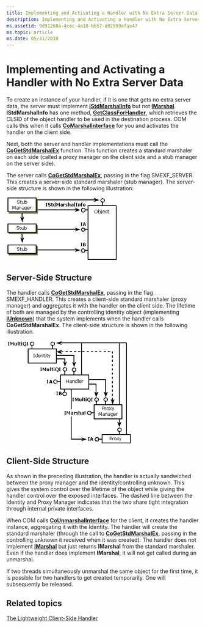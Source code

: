 ```yaml
---
title: Implementing and Activating a Handler with No Extra Server Data
description: Implementing and Activating a Handler with No Extra Server Data
ms.assetid: 9d91260a-4cec-4a10-bb57-d02999efae47
ms.topic: article
ms.date: 05/31/2018
---
```


# Implementing and Activating a Handler with No Extra Server Data

To create an instance of your handler, if it is one that gets no extra server data, the server must implement [**IStdMarshalInfo**](/windows/win32/api/objidlbase/nn-objidlbase-istdmarshalinfo) but not [**IMarshal**](/windows/win32/api/objidlbase/nn-objidlbase-imarshal). **IStdMarshalInfo** has one method, [**GetClassForHandler**](/windows/win32/api/objidlbase/nf-objidlbase-istdmarshalinfo-getclassforhandler), which retrieves the CLSID of the object handler to be used in the destination process. COM calls this when it calls [**CoMarshalInterface**](/windows/desktop/api/combaseapi/nf-combaseapi-comarshalinterface) for you and activates the handler on the client side.

Next, both the server and handler implementations must call the [**CoGetStdMarshalEx**](/windows/desktop/api/combaseapi/nf-combaseapi-cogetstdmarshalex) function. This function creates a standard marshaler on each side (called a proxy manager on the client side and a stub manager on the server side).

The server calls [**CoGetStdMarshalEx**](/windows/desktop/api/combaseapi/nf-combaseapi-cogetstdmarshalex), passing in the flag SMEXF\_SERVER. This creates a server-side standard marshaler (stub manager). The server-side structure is shown in the following illustration:

![Diagram that shows the server-side structure.](images/b47b3bc0-3e7d-4be4-9767-7ae436bd1b21.png)

## Server-Side Structure

The handler calls [**CoGetStdMarshalEx**](/windows/desktop/api/combaseapi/nf-combaseapi-cogetstdmarshalex), passing in the flag SMEXF\_HANDLER. This creates a client-side standard marshaler (proxy manager) and aggregates it with the handler on the client side. The lifetime of both are managed by the controlling identity object (implementing [**IUnknown**](/windows/desktop/api/Unknwn/nn-unknwn-iunknown)) that the system implements when the handler calls **CoGetStdMarshalEx**. The client-side structure is shown in the following illustration.

![DIagram that shows the client-side structure.](images/24ae70ef-dfa8-4784-90ac-dc6cfb043ee5.png)

## Client-Side Structure

As shown in the preceding illustration, the handler is actually sandwiched between the proxy manager and the identity/controlling unknown. This gives the system control over the lifetime of the object while giving the handler control over the exposed interfaces. The dashed line between the Identity and Proxy Manager indicates that the two share tight integration through internal private interfaces.

When COM calls [**CoUnmarshalInterface**](/windows/desktop/api/combaseapi/nf-combaseapi-counmarshalinterface) for the client, it creates the handler instance, aggregating it with the Identity. The handler will create the standard marshaler (through the call to [**CoGetStdMarshalEx**](/windows/desktop/api/combaseapi/nf-combaseapi-cogetstdmarshalex), passing in the controlling unknown it received when it was created). The handler does not implement [**IMarshal**](/windows/win32/api/objidlbase/nn-objidlbase-imarshal) but just returns **IMarshal** from the standard marshaler. Even if the handler does implement **IMarshal**, it will not get called during an unmarshal.

If two threads simultaneously unmarshal the same object for the first time, it is possible for two handlers to get created temporarily. One will subsequently be released.

## Related topics

<dl> <dt>

[The Lightweight Client-Side Handler](the-lightweight-client-side-handler.md)
</dt> </dl>

 

 